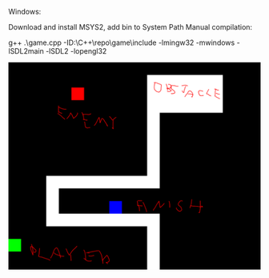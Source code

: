
Windows:

Download and install MSYS2, add bin to System Path
Manual compilation:

g++ .\game.cpp -ID:\C++\repo\game\include -lmingw32 -mwindows -lSDL2main -lSDL2 -lopengl32


![Alt text](picture.png?raw=true "Title")
